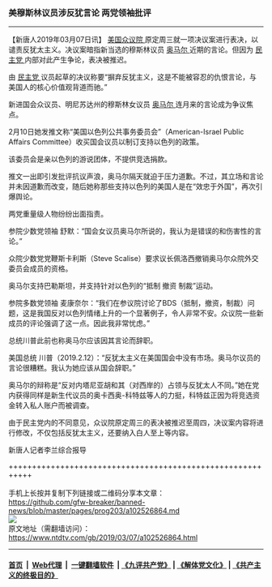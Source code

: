 ### 美穆斯林议员涉反犹言论 两党领袖批评
------------------------

<div class="post_content">
 <p>
  【新唐人2019年03月07日讯】
  <a href="https://www.ntdtv.com/gb/美国众议院.htm">
   美国众议院
  </a>
  原定周三就一项决议案进行表决，以谴责反犹太主义。决议案暗指新当选的穆斯林议员
  <a href="https://www.ntdtv.com/gb/奥马尔.htm">
   奥马尔
  </a>
  近期的言论。但因为
  <a href="https://www.ntdtv.com/gb/民主党.htm">
   民主党
  </a>
  内部对此产生争论，表决被推迟。
 </p>
 <p>
  由
  <a href="https://www.ntdtv.com/gb/民主党.htm">
   民主党
  </a>
  议员起草的决议称要“摒弃反犹主义，这是不能被容忍的仇恨言论，与美国人的核心价值观背道而驰。”
 </p>
 <p>
  新进国会众议员、明尼苏达州的穆斯林女议员
  <a href="https://www.ntdtv.com/gb/奥马尔.htm">
   奥马尔
  </a>
  连月来的言论成为争议焦点。
 </p>
 <p>
  2月10日她发推文称“美国以色列公共事务委员会”（American-Israel Public Affairs Committee）收买国会议员以制订支持以色列的政策。
 </p>
 <p>
  该委员会是亲以色列的游说团体，不提供竞选捐款。
 </p>
 <p>
  推文一出即引发批评抗议声浪，奥马尔隔天就迫于压力道歉。不过，其立场和言论并未因道歉而改变，随后她称那些支持以色列的美国人是在“效忠于外国”，再次引爆舆论。
 </p>
 <p>
  两党重量级人物纷纷出面指责。
 </p>
 <p>
  参院少数党领袖 舒默：“国会女议员奥马尔所说的，我认为是错误的和伤害性的言论。”
 </p>
 <p>
  众院少数党党鞭斯卡利斯（Steve Scalise）要求议长佩洛西撤销奥马尔众院外交委员会成员的资格。
 </p>
 <p>
  奥马尔支持巴勒斯坦，并支持针对以色列的“抵制 撤资 制裁”运动。
 </p>
 <p>
  参院多数党领袖 麦康奈尔：“我们在参议院讨论了BDS（抵制，撤资，制裁）问题，这是我国反对以色列情绪上升的一个显著例子，令人非常不安。众议院一些新成员的评论强调了这一点。因此我非常忧虑。”
 </p>
 <p>
  总统川普此前也称奥马尔应该因其言论而辞职。
 </p>
 <p>
  美国总统 川普（2019.2.12）：“反犹太主义在美国国会中没有市场。奥马尔议员的言论很糟糕。我认为她应该从国会辞职。”
 </p>
 <p>
  奥马尔的辩称是“反对内塔尼亚胡和其（对西岸的）占领与反犹太人不同。”她在党内获得同样是新生代议员的奥卡西奥-科特兹等人的力挺，科特兹正因为将竞选资金转入私人账户而被调查。
 </p>
 <p>
  由于民主党内的不同意见，众议院原定周三的表决被推迟至周四，决议案内容将进行修改，不仅包括反犹太主义，还要纳入白人至上等内容。
 </p>
 <p>
  新唐人记者李兰综合报导
 </p>
 <div class="single_ad">
 </div>
</div>

+++++++++++++++++++++++++++++++++++++++++++++++++++++++++++<br/><br/>
手机上长按并复制下列链接或二维码分享本文章：<br/>
https://github.com/gfw-breaker/banned-news/blob/master/pages/prog203/a102526864.md <br/>
<a href='https://github.com/gfw-breaker/banned-news/blob/master/pages/prog203/a102526864.md'><img src='https://github.com/gfw-breaker/banned-news/blob/master/pages/prog203/a102526864.md.png'/></a> <br/>
原文地址（需翻墙访问）：https://www.ntdtv.com/gb/2019/03/07/a102526864.html


------------------------
#### [首页](https://github.com/gfw-breaker/banned-news/blob/master/README.md) &nbsp;|&nbsp; [Web代理](https://github.com/labour-camp/helloworld) &nbsp;|&nbsp; [一键翻墙软件](https://github.com/gfw-breaker/nogfw/blob/master/README.md) &nbsp;| [《九评共产党》](https://github.com/gfw-breaker/9ping.md/blob/master/README.md#九评之一评共产党是什么) | [《解体党文化》](https://github.com/gfw-breaker/jtdwh.md/blob/master/README.md) | [《共产主义的终极目的》](https://github.com/gfw-breaker/gczydzjmd.md/blob/master/README.md)

